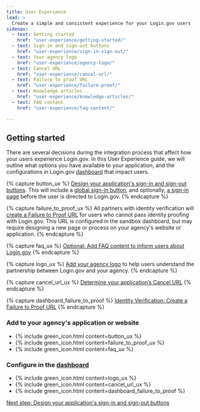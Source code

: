 ```yaml
---
title: User Experience
lead: >
  Create a simple and consistent experience for your Login.gov users
sidenav:
  - text: Getting started
    href: "user-experience/getting-started/"
  - text: Sign-in and sign-out buttons
    href: "user-experience/sign-in-sign-out/"
  - text: Your agency logo
    href: "user-experience/agency-logo/"
  - text: Cancel URL
    href: "user-experience/cancel-url/"
  - text: Failure to proof URL
    href: "user-experience/failure-proof/"
  - text: Knowledge articles
    href: "user-experience/knowledge-articles/"
  - text: FAQ content 
    href: "user-experience/faq-content/"

---
```


##  Getting started
There are several decisions during the integration process that affect how your users experience Login.gov. In this User Experience guide, we will outline what options you have available to your application, and the configurations in Login.gov [dashboard](https://dashboard.int.identitysandbox.gov/) that impact users.

{% capture button_ux %}
[Design your application's sign-in and sign-out buttons]({{site.baseurl}}/user-experience/sign-in-sign-out/). This will include a [global sign-in button]({{site.baseurl}}/user-experience/sign-in-sign-out/), and optionally, [a sign-in page]({{site.baseurl}}/user-experience/sign-in-sign-out/) before the user is directed to Login.gov.
{% endcapture %}

{% capture failure_to_proof_ux %}
All partners with identity verification will [create a Failure to Proof URL]({{site.baseurl}}/user-experience/failure-proof/) for users who cannot pass identity proofing with Login.gov. This URL is configured in the sandbox dashboard, but may require designing a new page or process on your agency's website or application.
{% endcapture %}

{% capture faq_ux %}
[Optional: Add FAQ content to inform users about Login.gov]({{site.baseurl}}/user-experience/faq-content/)
{% endcapture %}

{% capture logo_ux %}
[Add your agency logo]({{site.baseurl}}/user-experience/agency-logo/) to help users understand the partnership between Login.gov and your agency.
{% endcapture %}

{% capture cancel_url_ux %}
[Determine your application’s Cancel URL]({{site.baseurl}}/user-experience/cancel-url/)
{% endcapture %}

{% capture dashboard_failure_to_proof %}
[Identity Verification: Create a Failure to Proof URL]({{site.baseurl}}/user-experience/failure-proof/)
{% endcapture %}


### Add to your agency's application or website

<ul>
  <li class="usa-icon-list__item">
    {% include green_icon.html content=button_ux %}       
  </li>
  <li class="usa-icon-list__item">
    {% include green_icon.html content=failure_to_proof_ux %}
  </li>
  <li class="usa-icon-list__item">
    {% include green_icon.html content=faq_ux %}
  </li>
</ul>

### Configure in the [dashboard](https://dashboard.int.identitysandbox.gov/)

<ul class="padding-bottom-4">
 <li class="usa-icon-list__item">
    {% include green_icon.html content=logo_ux %}
 </li>
 <li class="usa-icon-list__item">
    {% include green_icon.html content=cancel_url_ux %}
 </li>
 <li class="usa-icon-list__item">
    {% include green_icon.html content=dashboard_failure_to_proof %}
 </li>
</ul>

[Next step: Design your application's sign-in and sign-out buttons]({{site.baseurl}}/user-experience/sign-in-sign-out/)

